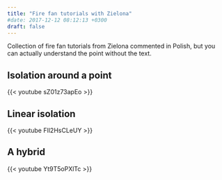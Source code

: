```yaml
---
title: "Fire fan tutorials with Zielona"
#date: 2017-12-12 08:12:13 +0300
draft: false
---
```

Collection of fire fan tutorials from Zielona commented in Polish, but you can  actually understand the point without the text.

## Isolation around a point
{{< youtube  sZ01z73apEo >}}

## Linear isolation
{{< youtube  FIl2HsCLeUY >}}

## A hybrid
{{< youtube Yt9T5oPXlTc >}}
